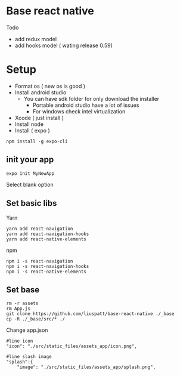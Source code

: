 # Base react native 
Todo 
- add redux model
- add hooks model ( wating release 0.59)


# Setup 
- Format os ( new os is good )
- Install android studio 
    - You can have sdk folder for only download the installer 
        - Portable android studio have a lot of issues
        - For windows check intel virtualization
- Xcode ( just install )    
- Install node
- Install ( expo )
```
npm install -g expo-cli
```
## init your app 
```
expo init MyNewApp
```
Select blank option

## Set basic libs 
Yarn 
```
yarn add react-navigation
yarn add react-navigation-hooks
yarn add react-native-elements
```

npm 
```
npm i -s react-navigation 
npm i -s react-navigation-hooks
npm i -s react-native-elements

```

## Set base 
```
rm -r assets
rm App.js
git clone https://github.com/liuspatt/base-react-native ./_base
cp -R ./_base/src/* ./

```
Change app.json
```
#line icon
"icon": "./src/static_files/assets_app/icon.png",
```

```
#line slash image 
"splash":{
    "image": "./src/static_files/assets_app/splash.png",
```


